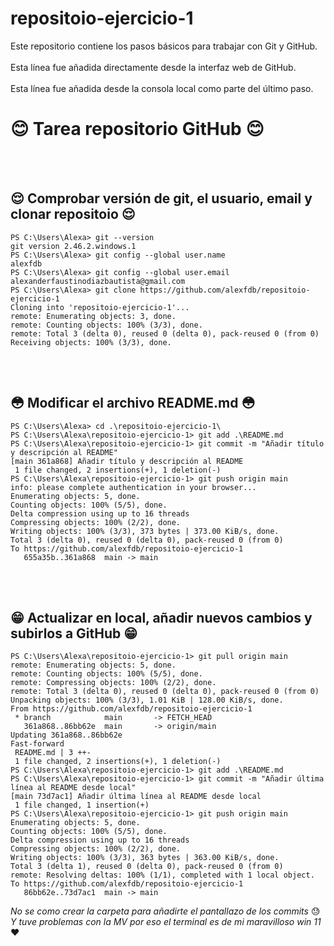 # repositoio-ejercicio-1
Este repositorio contiene los pasos básicos para trabajar con Git y GitHub. <br></br>
Esta línea fue añadida directamente desde la interfaz web de GitHub. <br></br>
Esta línea fue añadida desde la consola local como parte del último paso.

# :blush: Tarea repositorio GitHub :blush: #

<br></br>

## :relieved: Comprobar versión de git, el usuario, email y clonar repositoio :relieved: ##

```
PS C:\Users\Alexa> git --version
git version 2.46.2.windows.1
PS C:\Users\Alexa> git config --global user.name
alexfdb
PS C:\Users\Alexa> git config --global user.email
alexanderfaustinodiazbautista@gmail.com
PS C:\Users\Alexa> git clone https://github.com/alexfdb/repositoio-ejercicio-1
Cloning into 'repositoio-ejercicio-1'...
remote: Enumerating objects: 3, done.
remote: Counting objects: 100% (3/3), done.
remote: Total 3 (delta 0), reused 0 (delta 0), pack-reused 0 (from 0)
Receiving objects: 100% (3/3), done.
```

<br></br>

## :flushed: Modificar el archivo README.md :flushed: ##

```
PS C:\Users\Alexa> cd .\repositoio-ejercicio-1\
PS C:\Users\Alexa\repositoio-ejercicio-1> git add .\README.md
PS C:\Users\Alexa\repositoio-ejercicio-1> git commit -m "Añadir título y descripción al README"
[main 361a868] Añadir título y descripción al README
 1 file changed, 2 insertions(+), 1 deletion(-)
PS C:\Users\Alexa\repositoio-ejercicio-1> git push origin main
info: please complete authentication in your browser...
Enumerating objects: 5, done.
Counting objects: 100% (5/5), done.
Delta compression using up to 16 threads
Compressing objects: 100% (2/2), done.
Writing objects: 100% (3/3), 373 bytes | 373.00 KiB/s, done.
Total 3 (delta 0), reused 0 (delta 0), pack-reused 0 (from 0)
To https://github.com/alexfdb/repositoio-ejercicio-1
   655a35b..361a868  main -> main
```

<br></br>

## :grin: Actualizar en local, añadir nuevos cambios y subirlos a GitHub :grin: ##

```
PS C:\Users\Alexa\repositoio-ejercicio-1> git pull origin main
remote: Enumerating objects: 5, done.
remote: Counting objects: 100% (5/5), done.
remote: Compressing objects: 100% (2/2), done.
remote: Total 3 (delta 0), reused 0 (delta 0), pack-reused 0 (from 0)
Unpacking objects: 100% (3/3), 1.01 KiB | 128.00 KiB/s, done.
From https://github.com/alexfdb/repositoio-ejercicio-1
 * branch            main       -> FETCH_HEAD
   361a868..86bb62e  main       -> origin/main
Updating 361a868..86bb62e
Fast-forward
 README.md | 3 ++-
 1 file changed, 2 insertions(+), 1 deletion(-)
PS C:\Users\Alexa\repositoio-ejercicio-1> git add .\README.md
PS C:\Users\Alexa\repositoio-ejercicio-1> git commit -m "Añadir última línea al README desde local"
[main 73d7ac1] Añadir última línea al README desde local
 1 file changed, 1 insertion(+)
PS C:\Users\Alexa\repositoio-ejercicio-1> git push origin main
Enumerating objects: 5, done.
Counting objects: 100% (5/5), done.
Delta compression using up to 16 threads
Compressing objects: 100% (2/2), done.
Writing objects: 100% (3/3), 363 bytes | 363.00 KiB/s, done.
Total 3 (delta 1), reused 0 (delta 0), pack-reused 0 (from 0)
remote: Resolving deltas: 100% (1/1), completed with 1 local object.
To https://github.com/alexfdb/repositoio-ejercicio-1
   86bb62e..73d7ac1  main -> main
```

*No se como crear la carpeta para añadirte el pantallazo de los commits* :sweat: <br>
*Y tuve problemas con la MV por eso el terminal es de mi maravilloso win 11* :heart:

